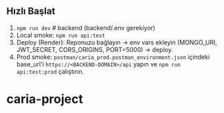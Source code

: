 ## Hızlı Başlat
1. `npm run dev`  # backend (backend/.env gerekiyor)
2. Local smoke: `npm run api:test`
3. Deploy (Render): Reponuzu bağlayın → env vars ekleyin (MONGO_URI, JWT_SECRET, CORS_ORIGINS, PORT=5000) → deploy.
4. Prod smoke: `postman/caria_prod.postman_environment.json` içindeki base_url'i `https://<BACKEND-DOMAIN>/api` yapın ve `npm run api:test:prod` çalıştırın.

# caria-project